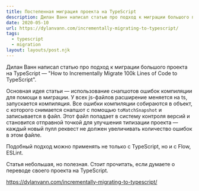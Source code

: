 ```yaml
---
title: Постепенная миграция проекта на TypeScript
description: Дилан Ванн написал статью про подход к миграции большого проекта на TypeScript
date: 2020-05-10
url: https://dylanvann.com/incrementally-migrating-to-typescript/
tags:
  - typescript
  - migration
layout: layouts/post.njk
---
```

Дилан Ванн написал статью про подход к миграции большого проекта на TypeScript — "How to Incrementally Migrate 100k Lines of Code to TypeScript".

Основная идея статьи — использование снапшотов ошибок компиляции для помощи в миграции. У всех js-файлов расширение меняется на ts, запускается компиляция. Все ошибки компиляции собираются в объект, с которого снимается снапшот с помощью `toMatchSnapshot` и записывается в файл. Этот файл попадает в систему контроля версий и становится отправной точкой для улучшения типизации проекта — каждый новый пулл реквест не должен увеличивать количество ошибок в этом файле.

Подобный подход можно применять не только с TypeScript, но и c Flow, ESLint.

Статья небольшая, но полезная. Стоит прочитать, если думаете о переводе своего проекта на TypeScript.

https://dylanvann.com/incrementally-migrating-to-typescript/
